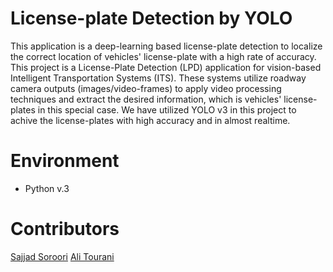 # License-plate Detection by YOLO
This application is a deep-learning based license-plate detection to localize the correct location of vehicles' license-plate with a high rate of accuracy.
This project is a License-Plate Detection (LPD) application for vision-based Intelligent Transportation Systems (ITS). These systems utilize roadway camera outputs (images/video-frames) to apply video processing techniques and extract the desired information, which is vehicles' license-plates in this special case. We have utilized YOLO v3 in this project to achive the license-plates with high accuracy and in almost realtime.

# Environment
- Python v.3

# Contributors
[Sajjad Soroori](https://github.com/SajjadSo "Sajjad Soroori")
[Ali Tourani](https://github.com/alitourani "Ali Tourani")
